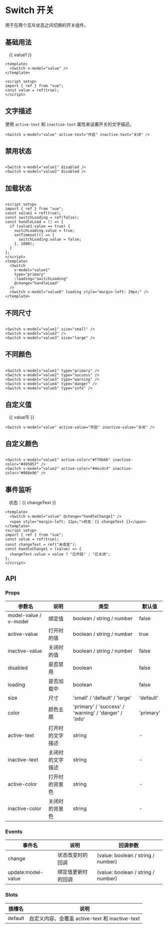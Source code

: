 # Switch 开关

用于在两个互斥状态之间切换的开关组件。

## 基础用法

<script setup>
import { ref } from 'vue'
const value1 = ref(true)
const value2 = ref(true)
const value3 = ref(true)
const value4 = ref(false)
const value5 = ref(true)
const value6 = ref(false)
const value7 = ref(true)
const value8 = ref(true)
const value9 = ref(true)
const value10 = ref(true)
const value11 = ref(true)
const value12 = ref(true)
const value13 = ref(true)
const value14 = ref(true)
const value15 = ref('开启')
const value16 = ref(true)
const value17 = ref(true)
const value18 = ref(false)
const changeText = ref('未改变')

const handleChange1 = (value) => {
  changeText.value = value ? '已开启' : '已关闭'
}
const handleChange2 = (value) => {
  console.log('开关状态改变:', value)
}
let switchLoading = ref(false);
const handleLoad = () => {
  if (value1.value == true) {
    switchLoading.value = true;
    setTimeout(() => {
      switchLoading.value = false;
    }, 1000);
  }
};
</script>
<div class="demo-switch">
  <Switch v-model="value1" />
  <span style="margin-left: 12px;">{{ value1 }}</span>
</div>

<style>
.demo-switch {
  display: flex;
  align-items: center;
  flex-wrap: wrap;
  gap: 12px;
}
</style>

```vue
<template>
  <Switch v-model="value" />
</template>

<script setup>
import { ref } from "vue";
const value = ref(true);
</script>
```

## 文字描述

使用 `active-text` 和 `inactive-text` 属性来设置开关的文字描述。

<Switch
  v-model="value2"
  active-text="开启"
  inactive-text="关闭"
/>

```vue
<Switch v-model="value" active-text="开启" inactive-text="关闭" />
```

## 禁用状态

<div class="demo-switch">
  <Switch v-model="value3" disabled />
  <Switch v-model="value4" disabled style="margin-left: 20px;" />
</div>

```vue
<Switch v-model="value1" disabled />
<Switch v-model="value2" disabled />
```

## 加载状态

<div class="demo-switch">
  <Switch
        v-model="value1"
        type="primary"
        :loading="switchLoading"
        @change="handleLoad"
      />
  <Switch v-model="value6" loading style="margin-left: 20px;" />
</div>

```vue
<script setup>
import { ref } from "vue";
const value1 = ref(true);
const switchLoading = ref(false);
const handleLoad = () => {
  if (value1.value == true) {
    switchLoading.value = true;
    setTimeout(() => {
      switchLoading.value = false;
    }, 1000);
  }
};
</script>
<template>
  <Switch
    v-model="value1"
    type="primary"
    :loading="switchLoading"
    @change="handleLoad"
  />
  <Switch v-model="value6" loading style="margin-left: 20px;" />
</template>
```

## 不同尺寸

<div class="demo-switch">
  <Switch v-model="value7" size="small" />
  <Switch v-model="value8" style="margin-left: 20px;" />
  <Switch v-model="value9" size="large" style="margin-left: 20px;" />
</div>

```vue
<Switch v-model="value1" size="small" />
<Switch v-model="value2" />
<Switch v-model="value3" size="large" />
```

## 不同颜色

<div class="demo-switch">
  <Switch v-model="value10" type="primary" />
  <Switch v-model="value11" type="success" style="margin-left: 20px;" />
  <Switch v-model="value12" type="warning" style="margin-left: 20px;" />
  <Switch v-model="value13" type="danger" style="margin-left: 20px;" />
  <Switch v-model="value14" type="info" style="margin-left: 20px;" />
</div>

```vue
<Switch v-model="value1" type="primary" />
<Switch v-model="value2" type="success" />
<Switch v-model="value3" type="warning" />
<Switch v-model="value4" type="danger" />
<Switch v-model="value5" type="info" />
```

## 自定义值

<div class="demo-switch">
  <Switch
    v-model="value15"
    active-value="开启"
    inactive-value="关闭"
  />
  <span style="margin-left: 12px;">{{ value15 }}</span>
</div>

```vue
<Switch v-model="value" active-value="开启" inactive-value="关闭" />
```

## 自定义颜色

<div class="demo-switch">
  <Switch
    v-model="value16"
    active-color="#123465"
    inactive-color="#495057"
  />
  <Switch
    v-model="value17"
    active-color="#4ecdc4"
    inactive-color="#868e96"
    style="margin-left: 20px;"
  />
</div>

```vue
<Switch v-model="value1" active-color="#ff6b6b" inactive-color="#495057" />
<Switch v-model="value2" active-color="#4ecdc4" inactive-color="#868e96" />
```

## 事件监听

<div class="demo-switch">
  <Switch
    v-model="value18"
    @change="handleChange1"
  />
  <span style="margin-left: 12px;">状态：{{ changeText }}</span>
</div>

```vue
<template>
  <Switch v-model="value" @change="handleChange1" />
  <span style="margin-left: 12px;">状态：{{ changeText }}</span>
</template>
<script setup>
import { ref } from "vue";
const value = ref(true);
const changeText = ref("未改变");
const handleChange1 = (value) => {
  changeText.value = value ? "已开启" : "已关闭";
};
</script>
```

## API

### Props

| 参数名                | 说明             | 类型                                                  | 默认值    |
| --------------------- | ---------------- | ----------------------------------------------------- | --------- |
| model-value / v-model | 绑定值           | boolean / string / number                             | false     |
| active-value          | 打开时的值       | boolean / string / number                             | true      |
| inactive-value        | 关闭时的值       | boolean / string / number                             | false     |
| disabled              | 是否禁用         | boolean                                               | false     |
| loading               | 是否加载中       | boolean                                               | false     |
| size                  | 尺寸             | 'small' / 'default' / 'large'                         | 'default' |
| color                 | 颜色主题         | 'primary' / 'success' / 'warning' / 'danger' / 'info' | 'primary' |
| active-text           | 打开时的文字描述 | string                                                | -         |
| inactive-text         | 关闭时的文字描述 | string                                                | -         |
| active-color          | 打开时的背景色   | string                                                | -         |
| inactive-color        | 关闭时的背景色   | string                                                | -         |

### Events

| 事件名             | 说明               | 回调参数                           |
| ------------------ | ------------------ | ---------------------------------- |
| change             | 状态改变时的回调   | (value: boolean / string / number) |
| update:model-value | 绑定值更新时的回调 | (value: boolean / string / number) |

### Slots

| 插槽名  | 说明                                            |
| ------- | ----------------------------------------------- |
| default | 自定义内容，会覆盖 active-text 和 inactive-text |
